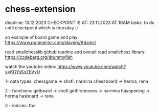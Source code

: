 # chess-extension

deadline: 10.12.2023
CHECKPOINT IS AT: 23.11.2023 AT 10AM
tasks: to do until checkpoint which is thursday :)

an example of board game and play:
https://www.pgnmentor.com/players/Adams/

read smallchesslib github readme and overall read smallchess library:
https://codeberg.org/drummyfish

watch the youtube video: 
https://www.youtube.com/watch?v=KGYsSoZbVyU

1- data types:
chessgame -> shofi, narmina
chessboard -> herma, rana

2 - functions:
getboard -> shofi
getfirstmoves -> narmina
hasopening -> herma
hasboard -> rana

3 - indices:
tba
